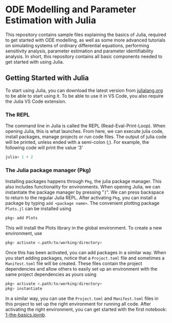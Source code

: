 # ODE Modelling and Parameter Estimation with Julia
This repository contains sample files explaining the basics of Julia, required to get started with ODE modelling, as well as some more advanced tutorials on simulating systems of ordinary differential equations, performing sensitivity analysis, parameter estimation and parameter identifiability analysis. In short, this repository contains all basic components needed to get started with using Julia.

## Getting Started with Julia
To start using Julia, you can download the latest version from [julialang.org](https://julialang.org) to be able to start using it. To be able to use it in VS Code, you also require the Julia VS Code extension.

### The REPL
The command line in Julia is called the REPL (Read-Eval-Print-Loop). When opening Julia, this is what launches. From here, we can execute julia code, install packages, manage projects or run code files. The output of julia code will be printed, unless ended with a semi-colon (;). For example, the following code will print the value '3'

```julia
julia> 1 + 2
```


### The Julia package manager (Pkg)
Installing packages happens through `Pkg`, the julia package manager. This also includes functionality for environments. When opening Julia, we can instantiate the package manager by pressing "`]`". We can press backspace to return to the regular Julia REPL. After activating `Pkg`, you can install a package by typing `add <package name>`. The convenient plotting package `Plots.jl` can be installed using

```julia
pkg> add Plots
```

This will install the Plots library in the global environment. To create a new environment, use

```julia
pkg> activate <.path/to/working/directory>
```

Once this has been activated, you can add packages in a similar way. When you start adding packages, notice that a `Project.toml` file and sometimes a `Manifest.toml` file will be created. These files contain the project dependencies and allow others to easily set up an environment with the same project dependencies as yours using
```julia
pkg> activate <.path/to/working/directory>
pkg> instantiate
```

In a similar way, you can use the `Project.toml` and `Manifest.toml` files in this project to set up the right environment for running all code. After activating the right environment, you can get started with the first notebook: [1-the-basics.ipynb](https://github.com/max-de-rooij/julia-ode-tutorial/blob/d3f9e86674ce46118cdf536ac63714f45bceb2f9/1-the-basics.ipynb).